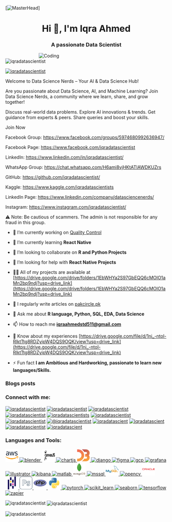 [![MasterHead](https://media.licdn.com/dms/image/v2/D4D16AQGYwDsj3_254A/profile-displaybackgroundimage-shrink_350_1400/profile-displaybackgroundimage-shrink_350_1400/0/1731485605654?e=1737590400&v=beta&t=wxaHB1Rjn585hbXN1vptDVjuVoEOT1ZzbS1CZ2IVt30)]
<h1 align="center">Hi 👋, I'm Iqra Ahmed</h1>
<h3 align="center">A passionate Data Scientist</h3>
<img align="right" alt="Coding" width="400" src=https://avatars.githubusercontent.com/u/83499472?v=4>

<p align="left"> <img src="https://komarev.com/ghpvc/?username=iqradatascientist&label=Profile%20views&color=0e75b6&style=flat" alt="iqradatascientist" /> </p>

<p align="left"> <a href="https://github.com/ryo-ma/github-profile-trophy"><img src="https://github-profile-trophy.vercel.app/?username=iqradatascientist" alt="iqradatascientist" /></a> </p>

Welcome to Data Science Nerds – Your AI & Data Science Hub!

Are you passionate about Data Science, AI, and Machine Learning? Join Data Science Nerds, a community where we learn, share, and grow together!

Discuss real-world data problems.
Explore AI innovations & trends.
Get guidance from experts & peers.
Share queries and boost your skills.

Join Now

Facebook Group: https://www.facebook.com/groups/5974680992636947/

Facebook Page: https://www.facebook.com/iqradatascientist

LinkedIn: https://www.linkedin.com/in/iqradatascientist/

WhatsApp Group: https://chat.whatsapp.com/H6ami8vjHKtATlAWDKUZrs

GitHub: https://github.com/iqradatascientist/

Kaggle: https://www.kaggle.com/iqradatascientists

LinkedIn Page: https://www.linkedin.com/company/datasciencenerds/ 

Instagram: https://www.instagram.com/iqradatascientist/ 


⚠ Note: Be cautious of scammers. The admin is not responsible for any fraud in this group.

- 🔭 I’m currently working on [Quality Control](https://drive.google.com/drive/folders/1GXqpwgWwPyExpshVBDTqd0fbqL6u--fO?usp=drive_link)

- 🌱 I’m currently learning **React Native**

- 👯 I’m looking to collaborate on **R and Python Projects**

- 🤝 I’m looking for help with **React Native Projects**

- 👨‍💻 All of my projects are available at [https://drive.google.com/drive/folders/1EbWHYa2S97GbEQQ6cMOlO1aMn2bp9ndj?usp=drive_link](https://drive.google.com/drive/folders/1EbWHYa2S97GbEQQ6cMOlO1aMn2bp9ndj?usp=drive_link)

- 📝 I regularly write articles on [pakcircle.pk](pakcircle.pk)

- 💬 Ask me about **R language, Python, SQL, EDA, Data Science**

- 📫 How to reach me **iqraahmedstd511@gmail.com**

- 📄 Know about my experiences [https://drive.google.com/file/d/1ni_-ntol-RlktTtg8RDZyipW4DQS9OQK/view?usp=drive_link](https://drive.google.com/file/d/1ni_-ntol-RlktTtg8RDZyipW4DQS9OQK/view?usp=drive_link)

- ⚡ Fun fact **I am Ambitious and Hardworking, passionate to learn new languages/Skills.**

### Blogs posts
<!-- BLOG-POST-LIST:START -->
<!-- BLOG-POST-LIST:END -->

<h3 align="left">Connect with me:</h3>
<p align="left">
<a href="https://codepen.io/iqradatascientist" target="blank"><img align="center" src="https://raw.githubusercontent.com/rahuldkjain/github-profile-readme-generator/master/src/images/icons/Social/codepen.svg" alt="iqradatascientist" height="30" width="40" /></a>
<a href="https://dev.to/iqradatascientist" target="blank"><img align="center" src="https://raw.githubusercontent.com/rahuldkjain/github-profile-readme-generator/master/src/images/icons/Social/devto.svg" alt="iqradatascientist" height="30" width="40" /></a>
<a href="https://linkedin.com/in/iqradatascientist" target="blank"><img align="center" src="https://raw.githubusercontent.com/rahuldkjain/github-profile-readme-generator/master/src/images/icons/Social/linked-in-alt.svg" alt="iqradatascientist" height="30" width="40" /></a>
<a href="https://stackoverflow.com/users/iqradatascientist" target="blank"><img align="center" src="https://raw.githubusercontent.com/rahuldkjain/github-profile-readme-generator/master/src/images/icons/Social/stack-overflow.svg" alt="iqradatascientist" height="30" width="40" /></a>
<a href="https://kaggle.com/iqradatascientists" target="blank"><img align="center" src="https://raw.githubusercontent.com/rahuldkjain/github-profile-readme-generator/master/src/images/icons/Social/kaggle.svg" alt="iqradatascientists" height="30" width="40" /></a>
<a href="https://fb.com/iqradatascientist" target="blank"><img align="center" src="https://raw.githubusercontent.com/rahuldkjain/github-profile-readme-generator/master/src/images/icons/Social/facebook.svg" alt="iqradatascientist" height="30" width="40" /></a>
<a href="https://instagram.com/iqradatascientist" target="blank"><img align="center" src="https://raw.githubusercontent.com/rahuldkjain/github-profile-readme-generator/master/src/images/icons/Social/instagram.svg" alt="iqradatascientist" height="30" width="40" /></a>
<a href="https://hashnode.com/@iqradatascientist" target="blank"><img align="center" src="https://raw.githubusercontent.com/rahuldkjain/github-profile-readme-generator/master/src/images/icons/Social/hashnode.svg" alt="@iqradatascientist" height="30" width="40" /></a>
<a href="https://www.codechef.com/users/iqradatascient" target="blank"><img align="center" src="https://cdn.jsdelivr.net/npm/simple-icons@3.1.0/icons/codechef.svg" alt="iqradatascient" height="30" width="40" /></a>
<a href="https://www.hackerrank.com/iqradatascient" target="blank"><img align="center" src="https://raw.githubusercontent.com/rahuldkjain/github-profile-readme-generator/master/src/images/icons/Social/hackerrank.svg" alt="iqradatascient" height="30" width="40" /></a>
<a href="https://www.leetcode.com/iqradatascientist" target="blank"><img align="center" src="https://raw.githubusercontent.com/rahuldkjain/github-profile-readme-generator/master/src/images/icons/Social/leet-code.svg" alt="iqradatascientist" height="30" width="40" /></a>
<a href="https://www.topcoder.com/members/iqradatascient" target="blank"><img align="center" src="https://raw.githubusercontent.com/rahuldkjain/github-profile-readme-generator/master/src/images/icons/Social/topcoder.svg" alt="iqradatascient" height="30" width="40" /></a>
</p>

<h3 align="left">Languages and Tools:</h3>
<p align="left"> <a href="https://aws.amazon.com" target="_blank" rel="noreferrer"> <img src="https://raw.githubusercontent.com/devicons/devicon/master/icons/amazonwebservices/amazonwebservices-original-wordmark.svg" alt="aws" width="40" height="40"/> </a> <a href="https://www.blender.org/" target="_blank" rel="noreferrer"> <img src="https://download.blender.org/branding/community/blender_community_badge_white.svg" alt="blender" width="40" height="40"/> </a> <a href="https://canvasjs.com" target="_blank" rel="noreferrer"> <img src="https://raw.githubusercontent.com/Hardik0307/Hardik0307/master/assets/canvasjs-charts.svg" alt="canvasjs" width="40" height="40"/> </a> <a href="https://www.chartjs.org" target="_blank" rel="noreferrer"> <img src="https://www.chartjs.org/media/logo-title.svg" alt="chartjs" width="40" height="40"/> </a> <a href="https://d3js.org/" target="_blank" rel="noreferrer"> <img src="https://raw.githubusercontent.com/devicons/devicon/master/icons/d3js/d3js-original.svg" alt="d3js" width="40" height="40"/> </a> <a href="https://www.djangoproject.com/" target="_blank" rel="noreferrer"> <img src="https://cdn.worldvectorlogo.com/logos/django.svg" alt="django" width="40" height="40"/> </a> <a href="https://www.figma.com/" target="_blank" rel="noreferrer"> <img src="https://www.vectorlogo.zone/logos/figma/figma-icon.svg" alt="figma" width="40" height="40"/> </a> <a href="https://cloud.google.com" target="_blank" rel="noreferrer"> <img src="https://www.vectorlogo.zone/logos/google_cloud/google_cloud-icon.svg" alt="gcp" width="40" height="40"/> </a> <a href="https://grafana.com" target="_blank" rel="noreferrer"> <img src="https://www.vectorlogo.zone/logos/grafana/grafana-icon.svg" alt="grafana" width="40" height="40"/> </a> <a href="https://www.adobe.com/in/products/illustrator.html" target="_blank" rel="noreferrer"> <img src="https://www.vectorlogo.zone/logos/adobe_illustrator/adobe_illustrator-icon.svg" alt="illustrator" width="40" height="40"/> </a> <a href="https://www.elastic.co/kibana" target="_blank" rel="noreferrer"> <img src="https://www.vectorlogo.zone/logos/elasticco_kibana/elasticco_kibana-icon.svg" alt="kibana" width="40" height="40"/> </a> <a href="https://www.mathworks.com/" target="_blank" rel="noreferrer"> <img src="https://upload.wikimedia.org/wikipedia/commons/2/21/Matlab_Logo.png" alt="matlab" width="40" height="40"/> </a> <a href="https://www.mongodb.com/" target="_blank" rel="noreferrer"> <img src="https://raw.githubusercontent.com/devicons/devicon/master/icons/mongodb/mongodb-original-wordmark.svg" alt="mongodb" width="40" height="40"/> </a> <a href="https://www.microsoft.com/en-us/sql-server" target="_blank" rel="noreferrer"> <img src="https://www.svgrepo.com/show/303229/microsoft-sql-server-logo.svg" alt="mssql" width="40" height="40"/> </a> <a href="https://www.mysql.com/" target="_blank" rel="noreferrer"> <img src="https://raw.githubusercontent.com/devicons/devicon/master/icons/mysql/mysql-original-wordmark.svg" alt="mysql" width="40" height="40"/> </a> <a href="https://opencv.org/" target="_blank" rel="noreferrer"> <img src="https://www.vectorlogo.zone/logos/opencv/opencv-icon.svg" alt="opencv" width="40" height="40"/> </a> <a href="https://www.oracle.com/" target="_blank" rel="noreferrer"> <img src="https://raw.githubusercontent.com/devicons/devicon/master/icons/oracle/oracle-original.svg" alt="oracle" width="40" height="40"/> </a> <a href="https://pandas.pydata.org/" target="_blank" rel="noreferrer"> <img src="https://raw.githubusercontent.com/devicons/devicon/2ae2a900d2f041da66e950e4d48052658d850630/icons/pandas/pandas-original.svg" alt="pandas" width="40" height="40"/> </a> <a href="https://www.photoshop.com/en" target="_blank" rel="noreferrer"> <img src="https://raw.githubusercontent.com/devicons/devicon/master/icons/photoshop/photoshop-line.svg" alt="photoshop" width="40" height="40"/> </a> <a href="https://www.php.net" target="_blank" rel="noreferrer"> <img src="https://raw.githubusercontent.com/devicons/devicon/master/icons/php/php-original.svg" alt="php" width="40" height="40"/> </a> <a href="https://www.python.org" target="_blank" rel="noreferrer"> <img src="https://raw.githubusercontent.com/devicons/devicon/master/icons/python/python-original.svg" alt="python" width="40" height="40"/> </a> <a href="https://pytorch.org/" target="_blank" rel="noreferrer"> <img src="https://www.vectorlogo.zone/logos/pytorch/pytorch-icon.svg" alt="pytorch" width="40" height="40"/> </a> <a href="https://scikit-learn.org/" target="_blank" rel="noreferrer"> <img src="https://upload.wikimedia.org/wikipedia/commons/0/05/Scikit_learn_logo_small.svg" alt="scikit_learn" width="40" height="40"/> </a> <a href="https://seaborn.pydata.org/" target="_blank" rel="noreferrer"> <img src="https://seaborn.pydata.org/_images/logo-mark-lightbg.svg" alt="seaborn" width="40" height="40"/> </a> <a href="https://www.tensorflow.org" target="_blank" rel="noreferrer"> <img src="https://www.vectorlogo.zone/logos/tensorflow/tensorflow-icon.svg" alt="tensorflow" width="40" height="40"/> </a> <a href="https://zapier.com" target="_blank" rel="noreferrer"> <img src="https://www.vectorlogo.zone/logos/zapier/zapier-icon.svg" alt="zapier" width="40" height="40"/> </a> </p>

<p><img align="left" src="https://github-readme-stats.vercel.app/api/top-langs?username=iqradatascientist&show_icons=true&locale=en&layout=compact" alt="iqradatascientist" /></p>

<p>&nbsp;<img align="center" src="https://github-readme-stats.vercel.app/api?username=iqradatascientist&show_icons=true&locale=en" alt="iqradatascientist" /></p>

<p><img align="center" src="https://github-readme-streak-stats.herokuapp.com/?user=iqradatascientist&" alt="iqradatascientist" /></p>

